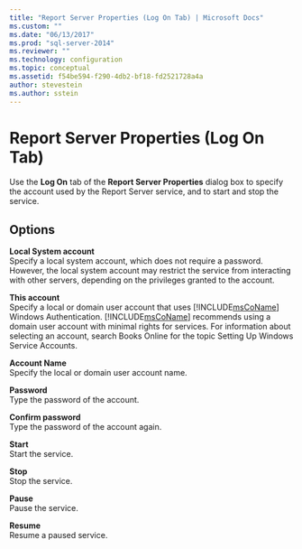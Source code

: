 ```yaml
---
title: "Report Server Properties (Log On Tab) | Microsoft Docs"
ms.custom: ""
ms.date: "06/13/2017"
ms.prod: "sql-server-2014"
ms.reviewer: ""
ms.technology: configuration
ms.topic: conceptual
ms.assetid: f54be594-f290-4db2-bf18-fd2521728a4a
author: stevestein
ms.author: sstein
---
```

# Report Server Properties (Log On Tab)
  Use the **Log On** tab of the **Report Server Properties** dialog box to specify the account used by the Report Server service, and to start and stop the service.  
  
## Options  
 **Local System account**  
 Specify a local system account, which does not require a password. However, the local system account may restrict the service from interacting with other servers, depending on the privileges granted to the account.  
  
 **This account**  
 Specify a local or domain user account that uses [!INCLUDE[msCoName](../../includes/msconame-md.md)] Windows Authentication. [!INCLUDE[msCoName](../../includes/msconame-md.md)] recommends using a domain user account with minimal rights for services. For information about selecting an account, search Books Online for the topic Setting Up Windows Service Accounts.  
  
 **Account Name**  
 Specify the local or domain user account name.  
  
 **Password**  
 Type the password of the account.  
  
 **Confirm password**  
 Type the password of the account again.  
  
 **Start**  
 Start the service.  
  
 **Stop**  
 Stop the service.  
  
 **Pause**  
 Pause the service.  
  
 **Resume**  
 Resume a paused service.  
  
  
